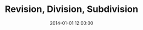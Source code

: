 ---
layout: work
title: Revision, Division, Subdivision
date: 2014-01-01 12:00:00
category: sculpture
imageURL: /images/sculpture/revision-division-subdivision.jpg
thumbnailURL: /images/sculpture/revision-division-subdivision-thumbnail.jpg
medium: Composite plastic. Automotive paints.
dimensions: 1000mm x 1800mm x 150mm
edition: edition of 7
price: $16,200
sold: false
---